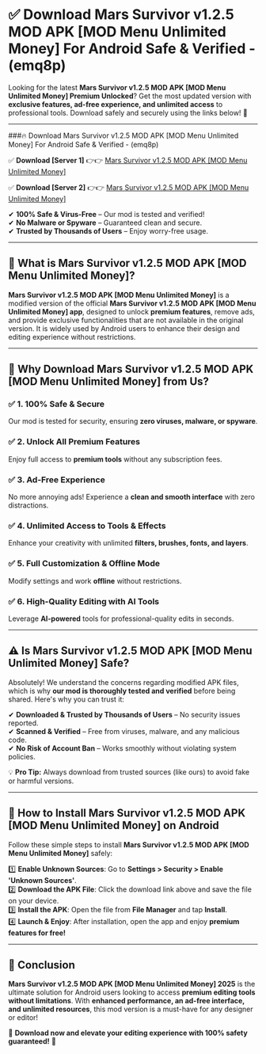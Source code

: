 
# ✅ Download Mars Survivor v1.2.5 MOD APK [MOD Menu Unlimited Money] For Android Safe & Verified -  (emq8p) 

Looking for the latest **Mars Survivor v1.2.5 MOD APK [MOD Menu Unlimited Money] Premium Unlocked**? Get the most updated version with **exclusive features, ad-free experience, and unlimited access** to professional tools. Download safely and securely using the links below! 🚀  

---

###🔥 Download Mars Survivor v1.2.5 MOD APK [MOD Menu Unlimited Money] For Android Safe & Verified -  (emq8p)  

✅ **Download [Server 1]** 👉👉 [Mars Survivor v1.2.5 MOD APK [MOD Menu Unlimited Money] ](https://apkcomod.com?title=Mars_Survivor_v1.2.5_MOD_APK_[MOD_Menu_Unlimited_Money])  

✅ **Download [Server 2]** 👉👉 [Mars Survivor v1.2.5 MOD APK [MOD Menu Unlimited Money] ](https://apkcomod.com?title=Mars_Survivor_v1.2.5_MOD_APK_[MOD_Menu_Unlimited_Money])  

✔ **100% Safe & Virus-Free** – Our mod is tested and verified!  
✔ **No Malware or Spyware** – Guaranteed clean and secure.  
✔ **Trusted by Thousands of Users** – Enjoy worry-free usage.  

---

## 📌 What is Mars Survivor v1.2.5 MOD APK [MOD Menu Unlimited Money]?  

**Mars Survivor v1.2.5 MOD APK [MOD Menu Unlimited Money]** is a modified version of the official **Mars Survivor v1.2.5 MOD APK [MOD Menu Unlimited Money] app**, designed to unlock **premium features**, remove ads, and provide exclusive functionalities that are not available in the original version. It is widely used by Android users to enhance their design and editing experience without restrictions.  

---

## 🌟 Why Download Mars Survivor v1.2.5 MOD APK [MOD Menu Unlimited Money] from Us?  

### ✅ 1. 100% Safe & Secure  
Our mod is tested for security, ensuring **zero viruses, malware, or spyware**.  

### ✅ 2. Unlock All Premium Features  
Enjoy full access to **premium tools** without any subscription fees.  

### ✅ 3. Ad-Free Experience  
No more annoying ads! Experience a **clean and smooth interface** with zero distractions.  

### ✅ 4. Unlimited Access to Tools & Effects  
Enhance your creativity with unlimited **filters, brushes, fonts, and layers**.  

### ✅ 5. Full Customization & Offline Mode  
Modify settings and work **offline** without restrictions.  

### ✅ 6. High-Quality Editing with AI Tools  
Leverage **AI-powered** tools for professional-quality edits in seconds.  

---

## ⚠️ Is Mars Survivor v1.2.5 MOD APK [MOD Menu Unlimited Money] Safe?  

Absolutely! We understand the concerns regarding modified APK files, which is why **our mod is thoroughly tested and verified** before being shared. Here's why you can trust it:  

✔ **Downloaded & Trusted by Thousands of Users** – No security issues reported.  
✔ **Scanned & Verified** – Free from viruses, malware, and any malicious code.  
✔ **No Risk of Account Ban** – Works smoothly without violating system policies.  

💡 **Pro Tip:** Always download from trusted sources (like ours) to avoid fake or harmful versions.  

---

## 📲 How to Install Mars Survivor v1.2.5 MOD APK [MOD Menu Unlimited Money] on Android  

Follow these simple steps to install **Mars Survivor v1.2.5 MOD APK [MOD Menu Unlimited Money]** safely:  

1️⃣ **Enable Unknown Sources**: Go to **Settings > Security > Enable 'Unknown Sources'**.  
2️⃣ **Download the APK File**: Click the download link above and save the file on your device.  
3️⃣ **Install the APK**: Open the file from **File Manager** and tap **Install**.  
4️⃣ **Launch & Enjoy**: After installation, open the app and enjoy **premium features for free!**  

---

## 🚀 Conclusion  

**Mars Survivor v1.2.5 MOD APK [MOD Menu Unlimited Money] 2025** is the ultimate solution for Android users looking to access **premium editing tools without limitations**. With **enhanced performance, an ad-free interface, and unlimited resources**, this mod version is a must-have for any designer or editor!  

🔻 **Download now and elevate your editing experience with 100% safety guaranteed!** 🔻  
